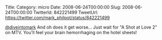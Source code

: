 Title: 
Category: micro
Date: 2008-06-24T00:00:00
Slug: 2008-06-24T00:00:00
TwitterId: 842221499
TweetUrl: https://twitter.com/mark_philpot/status/842221499

[@diveintomark](https://twitter.com/diveintomark) And oh does it get worse... Just wait for "A Shot at Love 2" on MTV.  You'll feel your brain hemorrhaging on the hotel sheets!